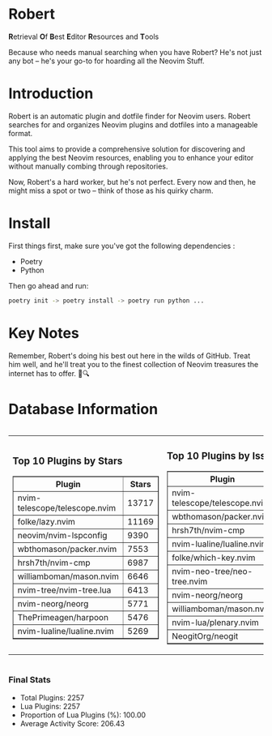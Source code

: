 # Robert

**R**etrieval
**O**f
**B**est
**E**ditor
**R**esources and
**T**ools

Because who needs manual searching when you have Robert?
He's not just any bot – he's your go-to for hoarding all the Neovim Stuff.

# Introduction
Robert is an automatic plugin and dotfile finder for Neovim users. Robert searches for and organizes Neovim plugins and dotfiles into a manageable format.

This tool aims to provide a comprehensive solution for discovering and applying the best Neovim resources, enabling you to enhance your editor without manually combing through repositories.

Now, Robert's a hard worker, but he's not perfect. Every now and then, he might miss a spot or two – think of those as his quirky charm. 

# Install
 First things first, make sure you've got the following dependencies :
  - Poetry 
  - Python 

Then go ahead and run:

```bash
poetry init -> poetry install -> poetry run python ...
```
# Key Notes

Remember, Robert's doing his best out here in the wilds of GitHub. Treat him well, and he'll treat you to the finest collection of Neovim treasures the internet has to offer. 🎩🔍


# Database Information

<div style='display:flex;flex-direction:row;justify-content:space-between;'><table><tr><td><h3>Top 10 Plugins by Stars</h3><table border="1"><tr><th>Plugin</th><th>Stars</th></tr><tr><td>nvim-telescope/telescope.nvim</td><td>13717</td></tr><tr><td>folke/lazy.nvim</td><td>11169</td></tr><tr><td>neovim/nvim-lspconfig</td><td>9390</td></tr><tr><td>wbthomason/packer.nvim</td><td>7553</td></tr><tr><td>hrsh7th/nvim-cmp</td><td>6987</td></tr><tr><td>williamboman/mason.nvim</td><td>6646</td></tr><tr><td>nvim-tree/nvim-tree.lua</td><td>6413</td></tr><tr><td>nvim-neorg/neorg</td><td>5771</td></tr><tr><td>ThePrimeagen/harpoon</td><td>5476</td></tr><tr><td>nvim-lualine/lualine.nvim</td><td>5269</td></tr></table></td><td><h3>Top 10 Plugins by Issues</h3><table border="1"><tr><th>Plugin</th><th>Issues</th></tr><tr><td>nvim-telescope/telescope.nvim</td><td>320</td></tr><tr><td>wbthomason/packer.nvim</td><td>306</td></tr><tr><td>hrsh7th/nvim-cmp</td><td>211</td></tr><tr><td>nvim-lualine/lualine.nvim</td><td>188</td></tr><tr><td>folke/which-key.nvim</td><td>185</td></tr><tr><td>nvim-neo-tree/neo-tree.nvim</td><td>167</td></tr><tr><td>nvim-neorg/neorg</td><td>152</td></tr><tr><td>williamboman/mason.nvim</td><td>147</td></tr><tr><td>nvim-lua/plenary.nvim</td><td>118</td></tr><tr><td>NeogitOrg/neogit</td><td>108</td></tr></table></td><td><h3>Top 10 Plugins by Forks</h3><table border="1"><tr><th>Plugin</th><th>Forks</th></tr><tr><td>neovim/nvim-lspconfig</td><td>1992</td></tr><tr><td>nvim-telescope/telescope.nvim</td><td>762</td></tr><tr><td>nvim-tree/nvim-tree.lua</td><td>594</td></tr><tr><td>nvim-lualine/lualine.nvim</td><td>442</td></tr><tr><td>hrsh7th/nvim-cmp</td><td>341</td></tr><tr><td>folke/tokyonight.nvim</td><td>333</td></tr><tr><td>ThePrimeagen/harpoon</td><td>326</td></tr><tr><td>jackMort/ChatGPT.nvim</td><td>286</td></tr><tr><td>nvimdev/lspsaga.nvim</td><td>277</td></tr><tr><td>wbthomason/packer.nvim</td><td>265</td></tr></table></td></tr></table></div>

### Final Stats
- Total Plugins: 2257
- Lua Plugins: 2257
- Proportion of Lua Plugins (%): 100.00
- Average Activity Score: 206.43
